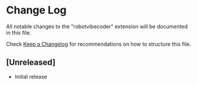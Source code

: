 # Change Log

All notable changes to the "robotvibecoder" extension will be documented in this file.

Check [Keep a Changelog](http://keepachangelog.com/) for recommendations on how to structure this file.

## [Unreleased]

- Initial release